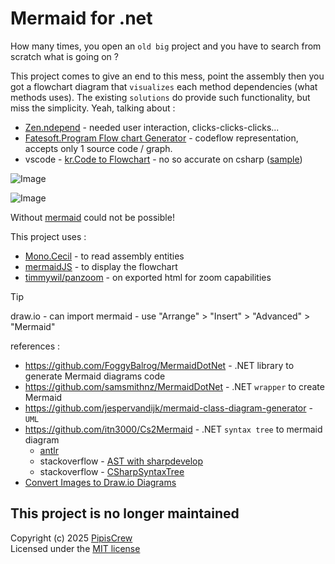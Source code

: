 # Mermaid for .net
How many times, you open an `old big` project and you have to search from scratch what is going on ?  

This project comes to give an end to this mess, point the assembly then you got a flowchart diagram that `visualizes` each method dependencies (what methods uses). The existing `solutions` do provide such functionality, but miss the simplicity. Yeah, talking about :  
* [Zen.ndepend](https://www.ndepend.com/docs/class-dependency-diagram) - needed user interaction, clicks-clicks-clicks...
* [Fatesoft.Program Flow chart Generator](https://www.fatesoft.com/) - codeflow representation, accepts only 1 source code / graph.
* vscode - [kr.Code to Flowchart](https://github.com/karthyick/code2flowchart) - no so accurate on csharp ([sample](https://i.imgur.com/09ZkdHO.jpeg))  

![Image](https://github.com/user-attachments/assets/6a2cbb80-b071-463c-9ccf-e6032a3cc741)

![Image](https://github.com/user-attachments/assets/f2f8deec-1c63-4c0d-aeba-c7b70b43d3e1)  

Without [mermaid](https://mermaid.js.org/) could not be possible!  

This project uses : 
* [Mono.Cecil](https://github.com/jbevain/cecil) - to read assembly entities
* [mermaidJS](https://mermaid.js.org/) - to display the flowchart   
* [timmywil/panzoom](https://github.com/timmywil/panzoom) - on exported html for zoom capabilities  

> [!TIP]  
> draw.io - can import mermaid - use "Arrange" > "Insert" > "Advanced" > "Mermaid"  

references : 
* <https://github.com/FoggyBalrog/MermaidDotNet> - .NET library to generate Mermaid diagrams code
* <https://github.com/samsmithnz/MermaidDotNet> - .NET `wrapper` to create Mermaid
* <https://github.com/jespervandijk/mermaid-class-diagram-generator> - `UML`
* <https://github.com/itn3000/Cs2Mermaid> - .NET `syntax tree` to mermaid diagram
    * [antlr](https://www.antlr.org/)
    * stackoverflow - [AST with sharpdevelop](https://stackoverflow.com/a/4553345)
    * stackoverflow - [CSharpSyntaxTree](https://stackoverflow.com/a/44043018)  
* [Convert Images to Draw.io Diagrams](https://imagetodrawio.com/)  

## This project is no longer maintained
Copyright (c) 2025 [PipisCrew](http://pipiscrew.com)  
Licensed under the [MIT license](http://www.opensource.org/licenses/mit-license.php)